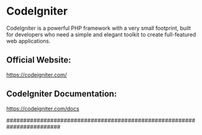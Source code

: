 # CodeIgniter

CodeIgniter is a powerful PHP framework with a very small footprint, built for developers who need a simple and elegant toolkit to create full-featured web applications.



## Official Website:
https://codeigniter.com/


## CodeIgniter Documentation:
https://codeigniter.com/docs


########################################################################
